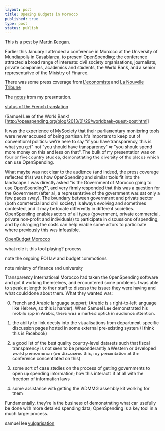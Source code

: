 ```yaml
---
layout: post
title: Opening Budgets in Morocco
published: true
type: post
status: publish
---
```


This is a post by [Martin Keegan](http://mk.ucant.org/).

Earlier this January I attended a conference in Morocco at the
University of Mundiapolis in Casablanca, to present OpenSpending; the
conference attracted a broad range of interests: civil society
organisations, journalists, private companies, academics and students,
the World Bank, and a senior representative of the Ministry of
Finance.

There was some press coverage from
[L'economiste](http://www.leconomiste.com/article/902383-la-transparence-budg-taire-fait-d-bat)
and [La Nouvelle
Tribune](http://www.lnt.ma/economie/la-transparence-budgetaire-au-centre-dune-rencontre-debat-63825.html)

The [notes](http://mk.ucant.org/media/openspending-francais/) from my presentation.

[status of the French translation](https://www.transifex.com/projects/p/openspending/language/fr/)


(Samuel Lee of the World Bank)[http://openspending.org/blog/2013/01/29/worldbank-guest-post.html]

It was the experience of MySociety that their parliamentary monitoring
tools were never accused of being partisan. It's important to keep
out of conventional politics: we're here to say "if you have transparency,
this is what you get" not "you should have transparency" or "you should spend
more money on this and less on that". The bulk of my presentation was on
four or five country studies, demonstrating the diversity of the places
which can use OpenSpending.

What maybe was not clear to the audience (and indeed, the press
coverage reflected this) was how OpenSpending and similar tools fit
into the landscape.  I was directly asked "is the Government of
Morocco going to use OpenSpending?", and very firmly responded that
this was a question for the Government (after all, a representative of
the government was sat only a few paces away).  The boundary between
government and private sector (both commercial and civil society) is
always evolving and sometimes contested, and it may be locate differently
in different societies. OpenSpending enables actors of all types (government,
private commercial, private non-profit and individuals) to participate
in discussions of spending, and by changing the costs can help enable
some actors to participate where previously this was infeasible.


[OpenBudget Morocco](http://floussna.ma/)

what role is this tool playing? process

note the ongoing FOI law and budget commotions

note ministry of finance and university

Transparency International Morocco had taken the OpenSpending software
and got it working themselves, and encountered some problems. I was
able to speak at length to their staff to discuss the issues they were
having and what could done about them. What they wanted was:

0) French and Arabic language support; (Arabic is a right-to-left
language like Hebrew, so this is harder). When Samuel Lee demonstrated
his mobile app in Arabic, there was a marked uptick in audience attention.

1) the ability to link deeply into the visualisations from
department-specific discussion pages hosted in some external
pre-existing system (I think this is Facebook)

2) a good list of the best quality country-level datasets such that
fiscal transparency is not seen to be preponderantly a Western or
developed world phenomenon (we discuseed this; my presentation at the
conference concentrated on this)

3) some sort of case studies on the process of getting governments to open up
spending information; how this interacts if at all with the freedom of
information laws

4) some assistance with getting the WDMMG assembly kit working for them

Fundamentally, they're in the business of demonstrating what can usefully
be done with more detailed spending data; OpenSpending is a key tool
in a much larger process.

samuel lee
[vulgarisation](http://fr.wikipedia.org/wiki/Vulgarisation)